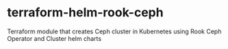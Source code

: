 # terraform-helm-rook-ceph
Terraform module that creates Ceph cluster in Kubernetes using Rook Ceph Operator and Cluster helm charts
